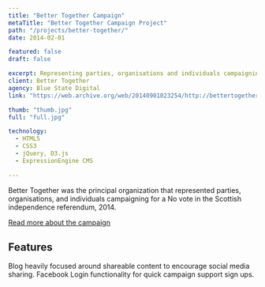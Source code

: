 ```yaml
---
title: "Better Together Campaign"
metaTitle: "Better Together Campaign Project"
path: "/projects/better-together/"
date: 2014-02-01

featured: false
draft: false

excerpt: Representing parties, organisations and individuals campaigning for a No vote in the Scottish independence referendum, 2014.
client: Better Together
agency: Blue State Digital
link: "https://web.archive.org/web/20140901023254/http://bettertogether.net/"

thumb: "thumb.jpg"
full: "full.jpg"

technology:
  - HTML5
  - CSS3
  - jQuery, D3.js
  - ExpressionEngine CMS

---
```


Better Together was the principal organization that represented parties, organisations, and individuals campaigning for a No vote in the Scottish independence referendum, 2014.

<a href="http://en.wikipedia.org/wiki/Better_Together_%28campaign%29" target="_blank">Read more about the campaign</a>

## Features

Blog heavily focused around shareable content to encourage social media sharing. Facebook Login functionality for quick campaign support sign ups.

